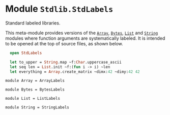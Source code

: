 
# Module `Stdlib.StdLabels`

Standard labeled libraries.

This meta-module provides versions of the [`Array`](./Stdlib-ArrayLabels.md), [`Bytes`](./Stdlib-BytesLabels.md), [`List`](./Stdlib-ListLabels.md) and [`String`](./Stdlib-StringLabels.md) modules where function arguments are systematically labeled. It is intended to be opened at the top of source files, as shown below.

```ocaml
  open StdLabels

  let to_upper = String.map ~f:Char.uppercase_ascii
  let seq len = List.init ~f:(fun i -> i) ~len
  let everything = Array.create_matrix ~dimx:42 ~dimy:42 42
```
```
module Array = ArrayLabels
```
```
module Bytes = BytesLabels
```
```
module List = ListLabels
```
```
module String = StringLabels
```